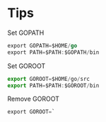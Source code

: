 # Tips

Set GOPATH
```go
export GOPATH=$HOME/go
export PATH=$PATH:$GOPATH/bin
```

Set GOROOT
```javascript
export GOROOT=$HOME/go/src
export PATH=$PATH:$GOROOT/bin
```

Remove GOROOT
```c
export GOROOT=`
```
